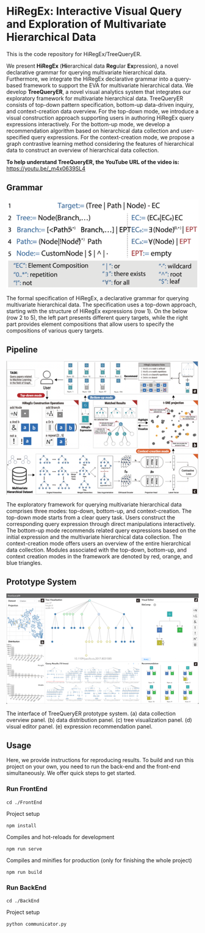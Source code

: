# HiRegEx: Interactive Visual Query and Exploration of Multivariate Hierarchical Data

This is the code repository for HiRegEx/TreeQueryER.

We present **HiRegEx** (**Hi**erarchical data **Reg**ular **Ex**pression), a novel declarative grammar for querying multivariate hierarchical data. Furthermore, we integrate the HiRegEx declarative grammar into a query-based framework to support the EVA for multivariate hierarchical data. We develop **TreeQueryER**, a novel visual analytics system that integrates our exploratory framework for multivariate hierarchical data. TreeQueryER consists of top-down pattern specification, bottom-up data-driven inquiry, and context-creation data overview. For the top-down mode, we introduce a visual construction approach supporting users in authoring HiRegEx query expressions interactively. For the bottom-up mode, we develop a recommendation algorithm based on hierarchical data collection and user-specified query expressions. For the context-creation mode, we propose a graph contrastive learning method considering the features of hierarchical data to construct an overview of hierarchical data collection.

**To help understand TreeQueryER, the YouTube URL of the video is:** https://youtu.be/_m4x0639SL4

## Grammar
![](./image/grammar.png)

The formal specification of HiRegEx, a declarative grammar for querying multivariate hierarchical data. The specification uses a top-down approach, starting with the structure of HiRegEx expressions (row 1). On the below (row 2 to 5), the left part presents different query targets, while the right part provides element compositions that allow users to specify the compositions of various query targets.

## Pipeline
![](./image/pipeline.png)

The exploratory framework for querying multivariate hierarchical data comprises three modes: top-down, bottom-up, and context-creation. The top-down mode starts from a clear query task. Users construct the corresponding query expression through direct manipulations interactively. The bottom-up mode recommends related query expressions based on the initial expression and the multivariate hierarchical data collection. The context-creation mode offers users an overview of the entire hierarchical data collection. Modules associated with the top-down, bottom-up, and
context creation modes in the framework are denoted by red, orange, and blue triangles.

## Prototype System
![](./image/system.jpg)

The interface of TreeQueryER prototype system. (a) data collection overview panel. (b) data distribution panel. (c) tree visualization panel. (d) visual editor panel. (e) expression recommendation panel.

## Usage

Here, we provide instructions for reproducing results. To build and run this project on your own, you need to run the back-end and the front-end simultaneously. We offer quick steps to get started.

### Run FrontEnd
```
cd ./FrontEnd
```

Project setup
```
npm install
```

Compiles and hot-reloads for development
```
npm run serve
```

Compiles and minifies for production (only for finishing the whole project)
```
npm run build
```

### Run BackEnd
```
cd ./BackEnd
```

Project setup
```
python communicator.py
```

